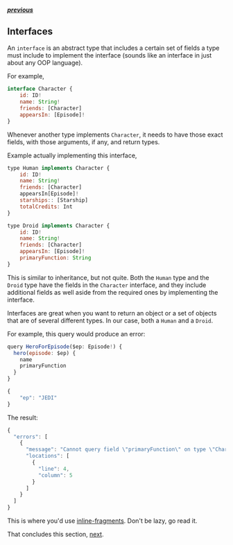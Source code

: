 ##### [previous][previous]

## Interfaces

An `interface` is an abstract type that includes a certain set of fields a type must include to implement the interface (sounds like an interface in just about any OOP language).

For example,

```js
interface Character {
    id: ID!
    name: String!
    friends: [Character]
    appearsIn: [Episode]!
}
```

Whenever another type implements `Character`, it needs to have those exact fields, with those arguments, if any, and return types.

Example actually implementing this interface,

```js
type Human implements Character {
    id: ID!
    name: String!
    friends: [Character]
    appearsIn[Episode]!
    starships:: [Starship]
    totalCredits: Int
}

type Droid implements Character {
    id: ID!
    name: String!
    friends: [Character]
    appearsIn: [Episode]!
    primaryFunction: String
}
```

This is similar to inheritance, but not quite. Both the `Human` type and the `Droid` type have the fields in the `Character` interface, and they include additional fields as well aside from the required ones by implementing the interface.

Interfaces are great when you want to return an object or a set of objects that are of several different types. In our case, both a `Human` and a `Droid`.

For example, this query would produce an error:

```js
query HeroForEpisode($ep: Episode!) {
  hero(episode: $ep) {
    name
    primaryFunction
  }
}
```

```js
{
    "ep": "JEDI"
}
```

The result:

```js
{
  "errors": [
    {
      "message": "Cannot query field \"primaryFunction\" on type \"Character\". Did you mean to use an inline fragment on \"Droid\"?",
      "locations": [
        {
          "line": 4,
          "column": 5
        }
      ]
    }
  ]
}
```

This is where you'd use [inline-fragments][inline-fragments]. Don't be lazy, go read it.

That concludes this section, [next][next].

[previous]: ./list-and-non-nulls.md
[inline-fragments]: ../queries/inline-fragments.md
[next]: ./union-types.md
